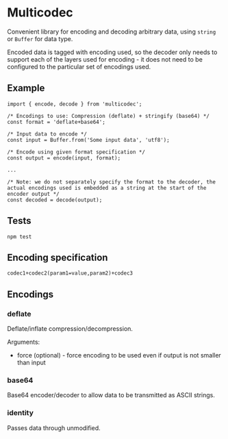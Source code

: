 Multicodec
==========

Convenient library for encoding and decoding arbitrary data, using `string` or `Buffer` for data type.

Encoded data is tagged with encoding used, so the decoder only needs to support each of the layers used for encoding - it does not need to be configured to the particular set of encodings used.

Example
-------

	import { encode, decode } from 'multicodec';
	
	/* Encodings to use: Compression (deflate) + stringify (base64) */
	const format = 'deflate+base64';
	
	/* Input data to encode */
	const input = Buffer.from('Some input data', 'utf8');
	
	/* Encode using given format specification */
	const output = encode(input, format);
	
	...
	
	/* Note: we do not separately specify the format to the decoder, the actual encodings used is embedded as a string at the start of the encoder output */
	const decoded = decode(output);

Tests
-----

	npm test

Encoding specification
----------------------

	codec1+codec2(param1=value,param2)+codec3

Encodings
---------

### deflate

Deflate/inflate compression/decompression.

Arguments:

 * force (optional) - force encoding to be used even if output is not smaller than input

### base64

Base64 encoder/decoder to allow data to be transmitted as ASCII strings.

### identity

Passes data through unmodified.

